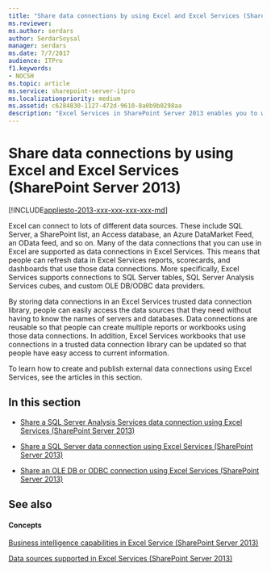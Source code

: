 ```yaml
---
title: "Share data connections by using Excel and Excel Services (SharePoint Server 2013)"
ms.reviewer: 
ms.author: serdars
author: SerdarSoysal
manager: serdars
ms.date: 7/7/2017
audience: ITPro
f1.keywords:
- NOCSH
ms.topic: article
ms.service: sharepoint-server-itpro
ms.localizationpriority: medium
ms.assetid: c6284830-1127-472d-9610-8a0b9b0298aa
description: "Excel Services in SharePoint Server 2013 enables you to work with different external data sources to create reports, scorecards, and dashboards that remain up to date automatically."
---
```


# Share data connections by using Excel and Excel Services (SharePoint Server 2013)

[!INCLUDE[appliesto-2013-xxx-xxx-xxx-xxx-md](../includes/appliesto-2013-xxx-xxx-xxx-xxx-md.md)] 
  
Excel can connect to lots of different data sources. These include SQL Server, a SharePoint list, an Access database, an Azure DataMarket Feed, an OData feed, and so on. Many of the data connections that you can use in Excel are supported as data connections in Excel Services. This means that people can refresh data in Excel Services reports, scorecards, and dashboards that use those data connections. More specifically, Excel Services supports connections to SQL Server tables, SQL Server Analysis Services cubes, and custom OLE DB/ODBC data providers.
  
By storing data connections in an Excel Services trusted data connection library, people can easily access the data sources that they need without having to know the names of servers and databases. Data connections are reusable so that people can create multiple reports or workbooks using those data connections. In addition, Excel Services workbooks that use connections in a trusted data connection library can be updated so that people have easy access to current information.
  
To learn how to create and publish external data connections using Excel Services, see the articles in this section.
  
## In this section

- [Share a SQL Server Analysis Services data connection using Excel Services (SharePoint Server 2013)](share-a-sql-server-analysis-services-data-connection-using-excel-services-sharep.md)
    
- [Share a SQL Server data connection using Excel Services (SharePoint Server 2013)](share-a-sql-server-data-connection-using-excel-services-sharepoint-server-2013.md)
    
- [Share an OLE DB or ODBC connection using Excel Services (SharePoint Server 2013)](share-an-ole-db-or-odbc-connection-using-excel-services-sharepoint-server-2013.md)
    
## See also

#### Concepts

[Business intelligence capabilities in Excel Service (SharePoint Server 2013)](bi-capabilities-in-excel-and-excel-services.md)
  
[Data sources supported in Excel Services (SharePoint Server 2013)](data-sources-supported-in-excel-services-sharepoint-server-2013.md)

